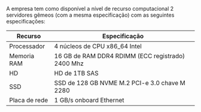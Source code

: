 A empresa tem como disponível a nível de recurso computacional 2 servidores gêmeos (com a mesma especificação) com as seguintes especificações:

| Recurso       | Especificação                                     |
| ------------- | ------------------------------------------------- |
| Processador   | 4 núcleos de CPU x86_64 Intel                     |
| Memoria RAM   | 16 GB de RAM DDR4 RDIMM (ECC registrado) 2400 Mhz |
| HD            | HD de 1TB SAS                                     |
| SSD           | SSD de 128 GB NVME M.2 PCI-e 3.0 chave M 2280     |
| Placa de rede | 1 GB/s onboard Ethernet                           |
